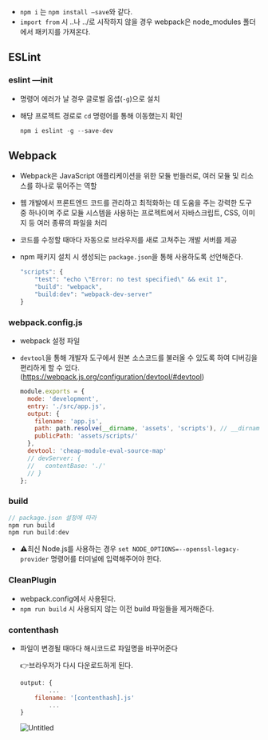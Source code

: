- `npm i` 는 `npm install —save`와 같다.
- `import from` 시 ..나 ../로 시작하지 않을 경우 webpack은 node_modules 폴더에서 패키지를 가져온다.

## ESLint

### eslint —init

- 명령어 에러가 날 경우 글로벌 옵셥(`-g`)으로 설치
- 해당 프로젝트 경로로 `cd` 명령어를 통해 이동했는지 확인
    
    ```jsx
    npm i eslint -g --save-dev
    ```
    

## Webpack

- Webpack은 JavaScript 애플리케이션을 위한 모듈 번들러로, 여러 모듈 및 리소스를 하나로 묶어주는 역할
- 웹 개발에서 프론트엔드 코드를 관리하고 최적화하는 데 도움을 주는 강력한 도구 중 하나이며 주로 모듈 시스템을 사용하는 프로젝트에서 자바스크립트, CSS, 이미지 등 여러 종류의 파일을 처리
- 코드를 수정할 때마다 자동으로 브라우저를 새로 고쳐주는 개발 서버를 제공
- npm 패키지 설치 시 생성되는 `package.json`을 통해 사용하도록 선언해준다.
    
    ```jsx
    "scripts": {
        "test": "echo \"Error: no test specified\" && exit 1",
        "build": "webpack",
        "build:dev": "webpack-dev-server"
    }
    ```
    

### webpack.config.js

- webpack 설정 파일
- `devtool`을 통해 개발자 도구에서 원본 소스코드를 불러올 수 있도록 하여 디버깅을 편리하게 할 수 있다.(https://webpack.js.org/configuration/devtool/#devtool)
    
    ```jsx
    module.exports = {
      mode: 'development',
      entry: './src/app.js',
      output: {
        filename: 'app.js',
        path: path.resolve(__dirname, 'assets', 'scripts'), // __dirname: 현재 경로에 대한 액세스
        publicPath: 'assets/scripts/'
      },
      devtool: 'cheap-module-eval-source-map'
      // devServer: {
      //   contentBase: './'
      // }
    };
    ```
    

### build

```jsx
// package.json 설정에 따라
npm run build
npm run build:dev
```

- ⚠최신 Node.js를 사용하는 경우 `set NODE_OPTIONS=--openssl-legacy-provider` 명령어를 터미널에 입력해주어야 한다.

### CleanPlugin

- webpack.config에서 사용된다.
- `npm run build` 시 사용되지 않는 이전 build 파일들을 제거해준다.

### contenthash

- 파일이 변경될 때마다 해시코드로 파일명을 바꾸어준다
    
    👉브라우저가 다시 다운로드하게 된다.
    
    ```jsx
    output: {
    		...
        filename: '[contenthash].js'
    		...
    }
    ```
    
    ![Untitled](https://prod-files-secure.s3.us-west-2.amazonaws.com/9bab7ae3-3494-4a1b-abd1-80ae98c8af73/2b97cca0-5d00-405a-ba3a-cdf96c520882/Untitled.png)